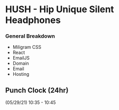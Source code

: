 # HUSH - Hip Unique Silent Headphones
### General Breakdown
- Miligram CSS
- React
- EmailJS
- Domain
- Email
- Hosting


## Punch Clock (24hr)
(05/29/21)
    10:35 - 10:45